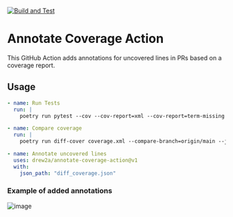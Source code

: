 [![Build and Test](https://github.com/drew2a/annotate-coverage-action/actions/workflows/ci.yml/badge.svg)](https://github.com/drew2a/annotate-coverage-action/actions/workflows/ci.yml)


# Annotate Coverage Action

This GitHub Action adds annotations for uncovered lines in PRs based on a coverage report.

## Usage

```yaml
- name: Run Tests
  run: |
    poetry run pytest --cov --cov-report=xml --cov-report=term-missing

- name: Compare coverage
  run: |
    poetry run diff-cover coverage.xml --compare-branch=origin/main --json-report=diff_coverage.json

- name: Annotate uncovered lines
  uses: drew2a/annotate-coverage-action@v1
  with:
    json_path: "diff_coverage.json"
```

### Example of added annotations
![image](https://github.com/user-attachments/assets/7de7ac76-f55d-46e5-ab11-b01538a2c673)
